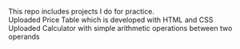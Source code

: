 This repo includes projects I do for practice. <br>
Uploaded Price Table which is developed with HTML and CSS <br>
Uploaded Calculator with simple arithmetic operations between two operands
